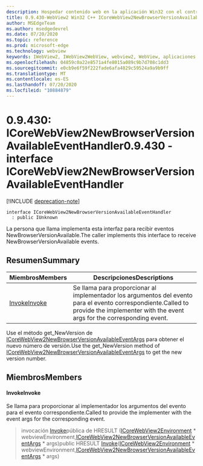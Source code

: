 ```yaml
---
description: Hospedar contenido web en la aplicación Win32 con el control Microsoft Edge WebView2
title: 0.9.430-WebView2 Win32 C++ ICoreWebView2NewBrowserVersionAvailableEventHandler
author: MSEdgeTeam
ms.author: msedgedevrel
ms.date: 07/20/2020
ms.topic: reference
ms.prod: microsoft-edge
ms.technology: webview
keywords: IWebView2, IWebView2WebView, webview2, WebView, aplicaciones Win32, Win32, Edge, ICoreWebView2, ICoreWebView2Host, control de explorador, HTML Edge
ms.openlocfilehash: 04859c0a22e8571a4fe8015a089c9b7d708c1dd3
ms.sourcegitcommit: e0cb9e6f59f222fade6afa4829c59524a9a9b9ff
ms.translationtype: MT
ms.contentlocale: es-ES
ms.lasthandoff: 07/20/2020
ms.locfileid: "10884879"
---
```

# <span data-ttu-id="983c8-104">0.9.430: ICoreWebView2NewBrowserVersionAvailableEventHandler</span><span class="sxs-lookup"><span data-stu-id="983c8-104">0.9.430 - interface ICoreWebView2NewBrowserVersionAvailableEventHandler</span></span> 

[!INCLUDE [deprecation-note](../../includes/deprecation-note.md)]

```
interface ICoreWebView2NewBrowserVersionAvailableEventHandler
  : public IUnknown
```

<span data-ttu-id="983c8-105">La persona que llama implementa esta interfaz para recibir eventos NewBrowserVersionAvailable.</span><span class="sxs-lookup"><span data-stu-id="983c8-105">The caller implements this interface to receive NewBrowserVersionAvailable events.</span></span>

## <span data-ttu-id="983c8-106">Resumen</span><span class="sxs-lookup"><span data-stu-id="983c8-106">Summary</span></span>

 <span data-ttu-id="983c8-107">Miembros</span><span class="sxs-lookup"><span data-stu-id="983c8-107">Members</span></span>                        | <span data-ttu-id="983c8-108">Descripciones</span><span class="sxs-lookup"><span data-stu-id="983c8-108">Descriptions</span></span>
--------------------------------|---------------------------------------------
[<span data-ttu-id="983c8-109">Invoke</span><span class="sxs-lookup"><span data-stu-id="983c8-109">Invoke</span></span>](#invoke) | <span data-ttu-id="983c8-110">Se llama para proporcionar al implementador los argumentos del evento para el evento correspondiente.</span><span class="sxs-lookup"><span data-stu-id="983c8-110">Called to provide the implementer with the event args for the corresponding event.</span></span>

<span data-ttu-id="983c8-111">Use el método get_NewVersion de [ICoreWebView2NewBrowserVersionAvailableEventArgs](ICoreWebView2NewBrowserVersionAvailableEventArgs.md) para obtener el nuevo número de versión.</span><span class="sxs-lookup"><span data-stu-id="983c8-111">Use the get_NewVersion method of [ICoreWebView2NewBrowserVersionAvailableEventArgs](ICoreWebView2NewBrowserVersionAvailableEventArgs.md) to get the new version number.</span></span>

## <span data-ttu-id="983c8-112">Miembros</span><span class="sxs-lookup"><span data-stu-id="983c8-112">Members</span></span>

#### <span data-ttu-id="983c8-113">Invoke</span><span class="sxs-lookup"><span data-stu-id="983c8-113">Invoke</span></span> 

<span data-ttu-id="983c8-114">Se llama para proporcionar al implementador los argumentos del evento para el evento correspondiente.</span><span class="sxs-lookup"><span data-stu-id="983c8-114">Called to provide the implementer with the event args for the corresponding event.</span></span>

> <span data-ttu-id="983c8-115">invocación [Invoke](#invoke)pública de HRESULT ([ICoreWebView2Environment](ICoreWebView2Environment.md) \* webviewEnvironment,[ICoreWebView2NewBrowserVersionAvailableEventArgs](ICoreWebView2NewBrowserVersionAvailableEventArgs.md) \* args)</span><span class="sxs-lookup"><span data-stu-id="983c8-115">public HRESULT [Invoke](#invoke)([ICoreWebView2Environment](ICoreWebView2Environment.md) \* webviewEnvironment,[ICoreWebView2NewBrowserVersionAvailableEventArgs](ICoreWebView2NewBrowserVersionAvailableEventArgs.md) \* args)</span></span>

